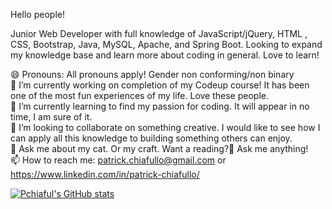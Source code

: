 Hello people!

Junior Web Developer with full knowledge of JavaScript/jQuery, HTML , CSS, Bootstrap, Java, MySQL, Apache, and Spring Boot. Looking to expand my knowledge base and learn more about coding in general. Love to learn!

😄 Pronouns: All pronouns apply! Gender non conforming/non binary <br>
🔭 I’m currently working on completion of my Codeup course! It has been one of the most fun experiences of my life. Love these people. <br>
🌱 I’m currently learning to find my passion for coding. It will appear in no time, I am sure of it. <br>
👯 I’m looking to collaborate on something creative. I would like to see how I can apply all this knowledge to building something others can enjoy.<br>
💬 Ask me about my cat. Or my craft. Want a reading?🔮 Ask me anything! <br>
📫 How to reach me: patrick.chiafullo@gmail.com or https://www.linkedin.com/in/patrick-chiafullo/ 
<!--
**Pchiaful/Pchiaful** is a ✨ _special_ ✨ repository because its `README.md` (this file) appears on your GitHub profile.

Here are some ideas to get you started:

- 🔭 I’m currently working on ...
- 🌱 I’m currently learning ...
- 👯 I’m looking to collaborate on ...
- 🤔 I’m looking for help with ...
- 💬 Ask me about ...
- 📫 How to reach me: ...
- 😄 Pronouns: ...
- ⚡ Fun fact: ...
-->


[![Pchiaful's GitHub stats](https://github-readme-stats.vercel.app/api?username=pchiaful)](https://github.com/anuraghazra/github-readme-stats)

